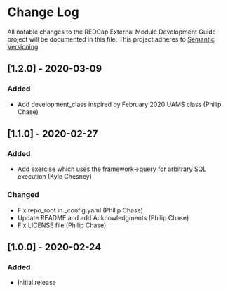 # Change Log
All notable changes to the REDCap External Module Development Guide project will be documented in this file.
This project adheres to [Semantic Versioning](http://semver.org/).


## [1.2.0] - 2020-03-09
### Added
- Add development_class inspired by February 2020 UAMS class (Philip Chase)


## [1.1.0] - 2020-02-27
### Added
- Add exercise which uses the framework->query for arbitrary SQL execution (Kyle Chesney)

### Changed
- Fix repo_root in _config.yaml (Philip Chase)
- Update README and add Acknowledgments (Philip Chase)
- Fix LICENSE file (Philip Chase)


## [1.0.0] - 2020-02-24
### Added
- Initial release
